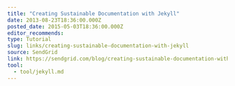 ```yaml
---
title: "Creating Sustainable Documentation with Jekyll"
date: 2013-08-23T18:36:00.000Z
posted_date: 2015-05-03T18:36:00.000Z
editor_recommends:
type: Tutorial
slug: links/creating-sustainable-documentation-with-jekyll
source: SendGrid
link: https://sendgrid.com/blog/creating-sustainable-documentation-with-jekyll/
tool:
  - tool/jekyll.md
---
```





